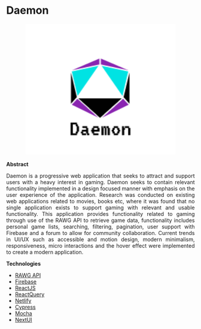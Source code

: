 # Daemon
<p align="center">
   <img width="400" height="350" src=src/images/daemon_logo.png>

</p>

**Abstract**
<br/>
<p align="justify">
Daemon is a progressive web application that seeks to attract and support users with a heavy interest in gaming. Daemon seeks to contain relevant functionality implemented in a design focused manner with emphasis on the user experience of the application. Research was conducted on existing web applications related to movies, books etc, where it was found that no single application exists to support gaming with relevant and usable functionality. This application provides functionality related to gaming through use of the RAWG API to retrieve game data, functionality includes personal game lists, searching, filtering, pagination, user support with Firebase and a forum to allow for community collaboration. Current trends in UI/UX such as accessible and motion design, modern minimalism, responsiveness, micro interactions and the hover effect were implemented to create a modern application.
</p>

**Technologies**
* [RAWG API](https://rawg.io/apidocs)
* [Firebase](https://firebase.google.com/?gclid=CjwKCAjwo8-SBhAlEiwAopc9W5cbva3lHfGzoORLfiVJB63Y0USgS8BUI8nLAsSFA8kKUlyMqHuprxoCGjIQAvD_BwE&gclsrc=aw.ds)
* [ReactJS](https://reactjs.org/)
* [ReactQuery](https://react-query-v3.tanstack.com/)
* [Netlify](https://www.netlify.com/)
* [Cypress](https://www.cypress.io/)
* [Mocha](https://mochajs.org/)
* [NextUI](https://nextui.org/)
